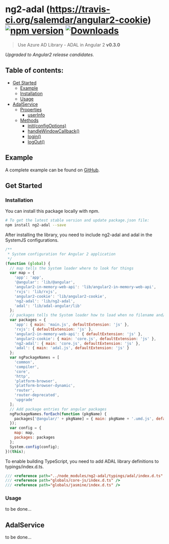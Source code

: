 # ng2-adal  (https://travis-ci.org/salemdar/angular2-cookie) [![npm version](https://badge.fury.io/js/angular2-cookie.svg)](http://badge.fury.io/js/angular2-cookie) [![Downloads](http://img.shields.io/npm/dm/angular2-adal.svg)](https://npmjs.org/package/angular2-adal)

> Use Azure AD Library - ADAL in Angular 2 **v0.3.0**

_Upgraded to Angular2 release candidates._

## Table of contents:
- [Get Started](#get-started)
  - [Example](#example)
  - [Installation](#installation)
  - [Usage](#usage)
- [AdalService](#adalService)
  - [Properties](#properties)
    - [userInfo](#userInfo)
  - [Methods](#methods)
    - [init(configOptions)](#init)
    - [handleWindowCallback()](#handleWindowCallback)
    - [login()](#login)
    - [logOut()](#logOut)

## <a name="example"></a> Example

A complete example can be found on [GitHub](https://github.com/alenny/angular2-adal-example). 

## <a name="get-started"></a> Get Started

### <a name="installation"></a> Installation

You can install this package locally with npm.

```bash
# To get the latest stable version and update package.json file:
npm install ng2-adal --save
```

After installing the library, you need to include ng2-adal and adal in the SystemJS configurations.

```javascript
/**
 * System configuration for Angular 2 application
 */
(function (global) {
  // map tells the System loader where to look for things
  var map = {
    'app': 'app',
    '@angular': 'lib/@angular',
    'angular2-in-memory-web-api': 'lib/angular2-in-memory-web-api',
    'rxjs': 'lib/rxjs',
    'angular2-cookie': 'lib/angular2-cookie',
    'ng2-adal': 'lib/ng2-adal',
    'adal': 'lib/adal-angular/lib'
  };
  // packages tells the System loader how to load when no filename and/or no extension
  var packages = {
    'app': { main: 'main.js', defaultExtension: 'js' },
    'rxjs': { defaultExtension: 'js' },
    'angular2-in-memory-web-api': { defaultExtension: 'js' },
    'angular2-cookie': { main: 'core.js', defaultExtension: 'js' },
    'ng2-adal': { main: 'core.js', defaultExtension: 'js' },
    'adal': { main: 'adal.js', defaultExtension: 'js' }
  };
  var ngPackageNames = [
    'common',
    'compiler',
    'core',
    'http',
    'platform-browser',
    'platform-browser-dynamic',
    'router',
    'router-deprecated',
    'upgrade'
  ];
  // Add package entries for angular packages
  ngPackageNames.forEach(function (pkgName) {
    packages['@angular/' + pkgName] = { main: pkgName + '.umd.js', defaultExtension: 'js' };
  });
  var config = {
    map: map,
    packages: packages
  };
  System.config(config);
})(this);
```

To enable building TypeScript, you need to add ADAL library definitions to typings/index.d.ts.

```typescript
/// <reference path="../node_modules/ng2-adal/typings/adal/index.d.ts" />
/// <reference path="globals/core-js/index.d.ts" />
/// <reference path="globals/jasmine/index.d.ts" />
```

### <a name="usage"></a> Usage

to be done...

## <a name="adalService"></a> AdalService

to be done...
